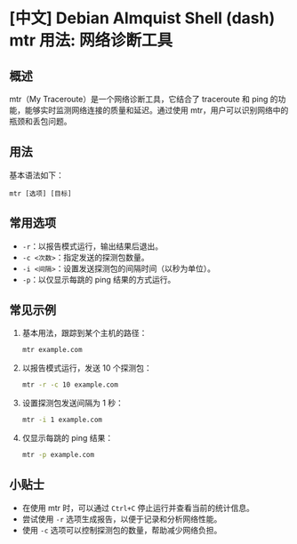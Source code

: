 # [中文] Debian Almquist Shell (dash) mtr 用法: 网络诊断工具

## 概述
mtr（My Traceroute）是一个网络诊断工具，它结合了 traceroute 和 ping 的功能，能够实时监测网络连接的质量和延迟。通过使用 mtr，用户可以识别网络中的瓶颈和丢包问题。

## 用法
基本语法如下：
```
mtr [选项] [目标]
```

## 常用选项
- `-r`：以报告模式运行，输出结果后退出。
- `-c <次数>`：指定发送的探测包数量。
- `-i <间隔>`：设置发送探测包的间隔时间（以秒为单位）。
- `-p`：以仅显示每跳的 ping 结果的方式运行。

## 常见示例
1. 基本用法，跟踪到某个主机的路径：
   ```bash
   mtr example.com
   ```

2. 以报告模式运行，发送 10 个探测包：
   ```bash
   mtr -r -c 10 example.com
   ```

3. 设置探测包发送间隔为 1 秒：
   ```bash
   mtr -i 1 example.com
   ```

4. 仅显示每跳的 ping 结果：
   ```bash
   mtr -p example.com
   ```

## 小贴士
- 在使用 mtr 时，可以通过 `Ctrl+C` 停止运行并查看当前的统计信息。
- 尝试使用 `-r` 选项生成报告，以便于记录和分析网络性能。
- 使用 `-c` 选项可以控制探测包的数量，帮助减少网络负担。